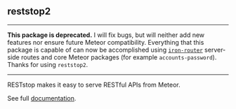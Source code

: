## reststop2


---

**This package is deprecated.** I will fix bugs, but will neither add new
features nor ensure future Meteor compatibility. Everything that this package is
capable of can now be accomplished using
[`iron-router`](https://atmospherejs.com/iron/router) server-side routes and
core Meteor packages (for example `accounts-password`). Thanks for using
`reststop2`.

---

RESTstop makes it easy to serve RESTful APIs from Meteor.

See full [documentation](http://github.differential.com/reststop2/).
